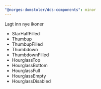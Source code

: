 ```yaml
---
"@norges-domstoler/dds-components": minor
---
```


Lagt inn nye ikoner

- StarHalfFilled
- Thumbup
- ThumbupFilled
- Thumbdown
- ThumbdownFilled
- HourglassTop
- HourglassBottom
- HourglassFull
- HourglassEmpty
- HourglassDisabled
